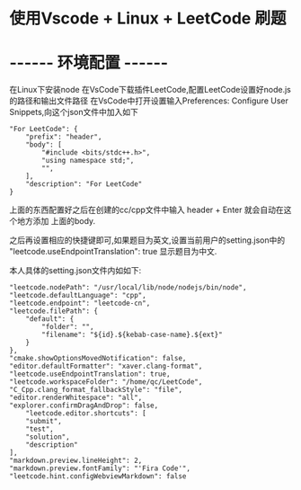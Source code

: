 # 使用Vscode + Linux + LeetCode 刷题

#  ------ 环境配置 ------
  在Linux下安装node
  在VsCode下载插件LeetCode,配置LeetCode设置好node.js的路径和输出文件路径
  在VsCode中打开设置输入Preferences: Configure User Snippets,向这个json文件中加入如下
    
    "For LeetCode": {
        "prefix": "header",
        "body": [
			"#include <bits/stdc++.h>",
			"using namespace std;",
            "",
        ],
        "description": "For LeetCode"
    }
  
  上面的东西配置好之后在创建的cc/cpp文件中输入 header + Enter 就会自动在这个地方添加 上面的body.
  
  之后再设置相应的快捷键即可,如果题目为英文,设置当前用户的setting.json中的  "leetcode.useEndpointTranslation": true 显示题目为中文.
  
  本人具体的setting.json文件内如如下:
  
    "leetcode.nodePath": "/usr/local/lib/node/nodejs/bin/node",
    "leetcode.defaultLanguage": "cpp",
    "leetcode.endpoint": "leetcode-cn",
    "leetcode.filePath": {
        "default": {
            "folder": "",
            "filename": "${id}.${kebab-case-name}.${ext}"
        }
    },
    "cmake.showOptionsMovedNotification": false,
    "editor.defaultFormatter": "xaver.clang-format",
    "leetcode.useEndpointTranslation": true,
    "leetcode.workspaceFolder": "/home/qc/LeetCode",
    "C_Cpp.clang_format_fallbackStyle": "file",
    "editor.renderWhitespace": "all",
    "explorer.confirmDragAndDrop": false,
        "leetcode.editor.shortcuts": [
        "submit",
        "test",
        "solution",
        "description"
    ],
    "markdown.preview.lineHeight": 2,
    "markdown.preview.fontFamily": "'Fira Code'",
    "leetcode.hint.configWebviewMarkdown": false
  
   

